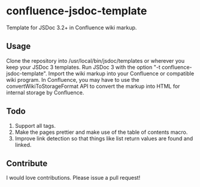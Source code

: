 confluence-jsdoc-template
=========================

Template for JSDoc 3.2+ in Confluence wiki markup.

Usage
-----

Clone the repository into /usr/local/bin/jsdoc/templates or wherever you keep your JSDoc 3
templates. Run JSDoc 3 with the option "-t confluence-jsdoc-template".  Import the wiki
markup into your Confluence or compatible wiki program. In Confluence, you may have to use the
convertWikiToStorageFormat API to convert the markup into HTML for internal storage by Confluence.

Todo
----

1. Support all tags.
2. Make the pages prettier and make use of the table of contents macro.
3. Improve link detection so that things like list return values are found and linked.

Contribute
-------

I would love contributions. Please issue a pull request!
